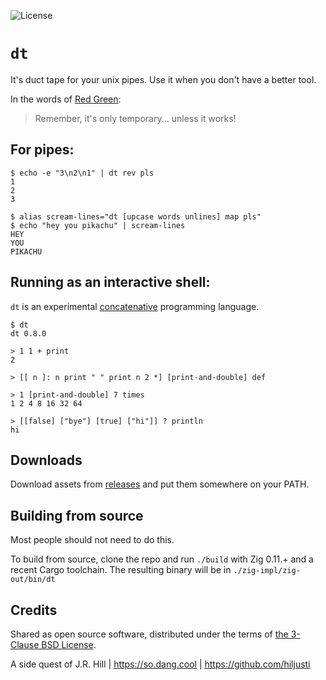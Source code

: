 ![License](https://img.shields.io/github/license/hiljusti/dt)

# `dt`

It's duct tape for your unix pipes. Use it when you don't have a better tool.

In the words of [Red Green](https://www.redgreen.com):

> Remember, it's only temporary... unless it works!

## For pipes:

```
$ echo -e "3\n2\n1" | dt rev pls
1
2
3

$ alias scream-lines="dt [upcase words unlines] map pls"
$ echo "hey you pikachu" | scream-lines
HEY
YOU
PIKACHU
```

## Running as an interactive shell:

`dt` is an experimental [concatenative](https://concatenative.org/wiki/view/Concatenative%20language)
programming language.

```
$ dt
dt 0.8.0

> 1 1 + print
2

> [[ n ]: n print " " print n 2 *] [print-and-double] def

> 1 [print-and-double] 7 times
1 2 4 8 16 32 64 

> [[false] ["bye"] [true] ["hi"]] ? println
hi
```

## Downloads

Download assets from [releases](https://github.com/hiljusti/dt/releases/) and put them somewhere on your PATH.

## Building from source

Most people should not need to do this.

To build from source, clone the repo and run `./build` with Zig 0.11.+ and a recent
Cargo toolchain. The resulting binary will be in `./zig-impl/zig-out/bin/dt`

## Credits

Shared as open source software, distributed under the terms of [the 3-Clause BSD License](https://opensource.org/license/BSD-3-clause/).

A side quest of J.R. Hill | https://so.dang.cool | https://github.com/hiljusti
